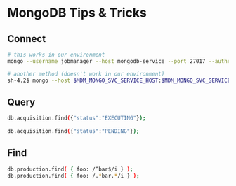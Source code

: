 # MongoDB Tips & Tricks

## Connect ##
```bash
# this works in our environment
mongo --username jobmanager --host mongodb-service --port 27017 --authenticationDatabase admin jobs

# another method (doesn't work in our environment)
sh-4.2$ mongo --host $MDM_MONGO_SVC_SERVICE_HOST:$MDM_MONGO_SVC_SERVICE_PORT/$SURFACE_MONITOR_MONGO_DATABASE --username $SURFACE_MONITOR_MONGO_USER --password --authenticationDatabase admin
```

## Query ##

```bash
db.acquisition.find({"status":"EXECUTING"});
 
db.acquisition.find({"status":"PENDING"});
```

## Find ##

```bash
db.production.find( { foo: /^bar$/i } );
db.production.find( { foo: /.*bar.*/i } );
```
